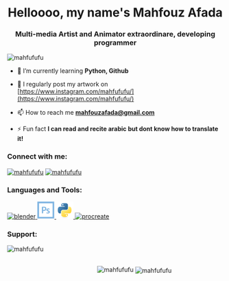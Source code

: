 <h1 align="center">Helloooo, my name's Mahfouz Afada</h1>
<h3 align="center">Multi-media Artist and Animator extraordinare, developing programmer</h3>

<p align="left"> <img src="https://komarev.com/ghpvc/?username=mahfufufu&label=Profile%20views&color=0e75b6&style=flat" alt="mahfufufu" /> </p>

- 🌱 I’m currently learning **Python, Github**

- 📝 I regularly post my artwork on [https://www.instagram.com/mahfufufu/](https://www.instagram.com/mahfufufu/)

- 📫 How to reach me **mahfouzafada@gmail.com**

- ⚡ Fun fact **I can read and recite arabic but dont know how to translate it!**

<h3 align="left">Connect with me:</h3>
<p align="left">
<a href="https://twitter.com/mahfufufu" target="blank"><img align="center" src="https://raw.githubusercontent.com/rahuldkjain/github-profile-readme-generator/master/src/images/icons/Social/twitter.svg" alt="mahfufufu" height="30" width="40" /></a>
<a href="https://instagram.com/mahfufufu" target="blank"><img align="center" src="https://raw.githubusercontent.com/rahuldkjain/github-profile-readme-generator/master/src/images/icons/Social/instagram.svg" alt="mahfufufu" height="30" width="40" /></a>
</p>

<h3 align="left">Languages and Tools:</h3>
<p align="left"> <a href="https://www.blender.org/" target="_blank" rel="noreferrer"> <img src="https://download.blender.org/branding/community/blender_community_badge_white.svg" alt="blender" width="40" height="40"/> </a> <a href="https://www.photoshop.com/en" target="_blank" rel="noreferrer"> <img src="https://raw.githubusercontent.com/devicons/devicon/master/icons/photoshop/photoshop-line.svg" alt="photoshop" width="40" height="40"/> </a> <a href="https://www.python.org" target="_blank" rel="noreferrer"> <img src="https://raw.githubusercontent.com/devicons/devicon/master/icons/python/python-original.svg" alt="python" width="40" height="40"/> </a> <a href="https://procreate.art/" target="_blank" rel="noreferrer"> <img src="https://assets.procreate.art/img/procreate-icon.png" alt="procreate" width="40" height="40"/> </a>
</p>

<h3 align="left">Support:</h3>
<p><a href="https://ko-fi.com/mahfufufu"> <img align="left" src="https://cdn.ko-fi.com/cdn/kofi3.png?v=3" height="50" width="210" alt="mahfufufu" /></a></p><br><br>

<p><img align="left" src="https://github-readme-stats.vercel.app/api/top-langs?username=mahfufufu&show_icons=true&locale=en&layout=compact" alt="mahfufufu" /></p>

<p>&nbsp;<img align="center" src="https://github-readme-stats.vercel.app/api?username=mahfufufu&show_icons=true&locale=en" alt="mahfufufu" /></p>
